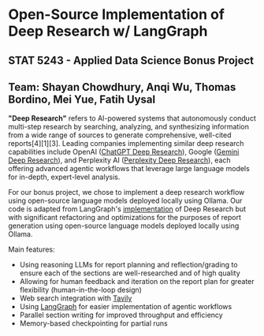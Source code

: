 # Open-Source Implementation of Deep Research w/ LangGraph
## STAT 5243 - Applied Data Science Bonus Project
## Team: Shayan Chowdhury, Anqi Wu, Thomas Bordino, Mei Yue, Fatih Uysal

**"Deep Research"** refers to AI-powered systems that autonomously conduct multi-step research by searching, analyzing, and synthesizing information from a wide range of sources to generate comprehensive, well-cited reports[4][1][3]. Leading companies implementing similar deep research capabilities include OpenAI ([ChatGPT Deep Research](https://openai.com/index/introducing-deep-research/)), Google ([Gemini Deep Research](https://gemini.google/overview/deep-research/)), and Perplexity AI ([Perplexity Deep Research](https://www.perplexity.ai/hub/blog/introducing-perplexity-deep-research)), each offering advanced agentic workflows that leverage large language models for in-depth, expert-level analysis. 

For our bonus project, we chose to implement a deep research workflow using open-source language models deployed locally using Ollama. Our code is adapted from LangGraph's [implementation](https://github.com/langchain-ai/langchain/tree/main/examples/open_deep_research) of Deep Research but with significant refactoring and optimizations for the purposes of report generation using open-source language models deployed locally using Ollama. 

Main features:
- Using reasoning LLMs for report planning and reflection/grading to ensure each of the sections are well-researched and of high quality
- Allowing for human feedback and iteration on the report plan for greater flexibility (human-in-the-loop design)
- Web search integration with [Tavily](https://tavily.com/)
- Using [LangGraph](https://www.langchain.com/langgraph) for easier implementation of agentic workflows
- Parallel section writing for improved throughput and efficiency
- Memory-based checkpointing for partial runs
